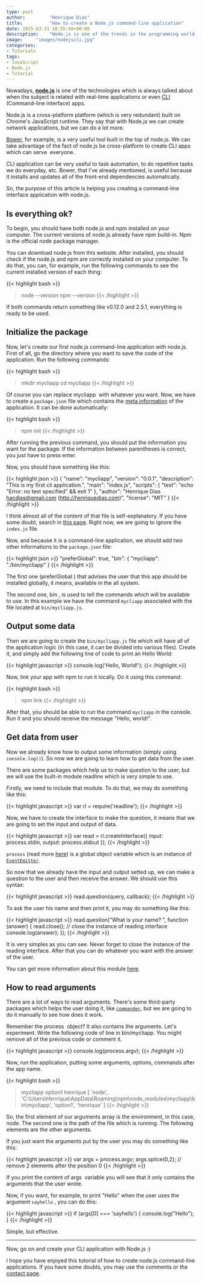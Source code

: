 ```yaml
---
type: post
author:         "Henrique Dias"
title:          "How to create a Node.js command-line application"
date: 2015-03-31 18:55:49+00:00
description:    "Node.js is one of the trends in the programming world. Let's learn how to create node.js command-line applications."
image:     "images/nodejscli.jpg"
categories:
- Tutorials
tags:
- JavaScript
- Node.js
- Tutorial
---
```


Nowadays, **[node.js](https://nodejs.org/)** is one of the technologies which is always talked about when the subject is related with real-time applications or even [CLI ](http://en.wikipedia.org/wiki/Command-line_interface)(Command-line interface) apps.

Node.js is a cross-platform platform (which is very redundant) built on Chrome's JavaScript runtime. They say that with Node.js we can create network applications, but we can do a lot more.

[Bower](/tutorials/como-utilizar-o-bower-um-gestor-de-pacotes-web/), for example, is a very useful tool built in the top of node.js. We can take advantage of the fact of node.js be cross-platform to create CLI apps which can serve  everyone.

CLI application can be very useful to task automation, to do repetitive tasks we do everyday, etc. Bower, that I've already mentioned, is useful because it installs and updates all of the front-end dependencies automatically.

So, the purpose of this article is helping you creating a command-line interface application with node.js.

## Is everything ok?

To begin, you should have both node.js and npm installed on your computer. The current versions of node.js already have npm build-in. Npm is the official node package manager.

You can download node.js from this website. After installed, you should check if the node.js and npm are correctly installed on your computer. To do that, you can, for example, run the following commands to see the current installed version of each thing:

{{< highlight bash >}}
> node --version
> npm --version
{{< /highlight >}}

If both commands return something like v0.12.0 and 2.5.1, everything is ready to be used.


## Initialize the package


Now, let's create our first node.js command-line application with node.js. First of all, go the directory where you want to save the code of the application. Run the following commands:

{{< highlight bash >}}
> mkdir mycliapp
> cd mycliapp
{{< /highlight >}}


Of course you can replace mycliapp  with whatever you want. Now, we have to create a ```package.json``` file which contains the [meta information](http://en.wikipedia.org/wiki/Metadata) of the application. It can be done automatically:

{{< highlight bash >}}
> npm init
{{< /highlight >}}

After running the previous command, you should put the information you want for the package. If the information between parentheses is correct, you just have to press enter.

Now, you should have something like this:

{{< highlight json >}}
{
  "name": "mycliapp",
  "version": "0.0.1",
  "description": "This is my first cli application.",
  "main": "index.js",
  "scripts": {
    "test": "echo \"Error: no test specified\" && exit 1"
  },
  "author": "Henrique Dias <hacdias@gmail.com> (http://henriquedias.com)",
  "license": "MIT"
}
{{< /highlight >}}


I think almost all of the content of that file is self-explanatory. If you have some doubt, search in [this page](https://docs.npmjs.com/files/package.json). Right now, we are going to ignore the ```index.js``` file.

Now, and because it is a command-line application, we should add two other informations to the ```package.json``` file:

{{< highlight json  >}}
"preferGlobal": true,
"bin": {
  "mycliapp": "./bin/mycliapp"
}
{{< /highlight >}}

The first one (preferGlobal ) that advises the user that this app should be installed globally, it means, available in the all system.

The second one, bin , is used to tell the commands which will be available to use. In this example we have the command ```mycliapp``` associated with the file located at ```bin/mycliapp.js```.

## Output some data

Then we are going to create the ```bin/mycliapp.js``` file which will have all of the application logic (in this case, it can be divided into various files). Create it, and simply add the following line of code to print an Hello World:

{{< highlight javascript >}}
console.log('Hello, World!');
{{< /highlight >}}

Now, link your app with npm to run it locally. Do it using this command:

{{< highlight bash >}}
> npm link
{{< /highlight >}}

After that, you should be able to run the command ```mycliapp``` in the console. Run it and you should receive the message "Hello, world!".

## Get data from user

Now we already know how to output some information (simply using ```console.log()```). So now we are going to learn how to get data from the user.

There are some packages which help us to make question to the user, but we will use the built-in module readline which is very simple to use.

Firstly, we need to include that module. To do that, we may do something like this:

{{< highlight javascript >}}
var rl = require('readline');
{{< /highlight >}}

Now, we have to create the interface to make the question, it means that we are going to set the input and output of data.

{{< highlight javascript >}}
var read = rl.createInterface({
  input: process.stdin,
  output: process.stdout
});
{{< /highlight >}}

```process``` (read more [here](https://nodejs.org/api/process.html#process_process)) is a global object variable which is an instance of [```EventEmitter```](https://nodejs.org/api/process.html#process_process).

So now that we already have the input and output setted up, we can make a question to the user and then receive the answer. We should use this syntax:

{{< highlight javascript >}}
read.question(query, callback);
{{< /highlight >}}

To ask the user his name and then print it, you may do something like this:

{{< highlight javascript >}}
read.question("What is your name? ", function (answer) {
  read.close(); // close the instance of reading interface
  console.log(answer);
});
{{< /highlight >}}

It is very simples as you can see. Never forget to close the instance of the reading interface. After that you can do whatever you want with the answer of the user.

You can get more information about this module [here](https://nodejs.org/api/readline.html).


## How to read arguments


There are a lot of ways to read arguments. There's some third-party packages which helps the user doing it, like [```commander```](https://www.npmjs.com/package/commander), but we are going to do it manually to see how does it work.

Remember the process  object? It also contains the arguments. Let's experiment. Write the following code of line in bin/mycliapp. You might remove all of the previous code or comment it.

{{< highlight javascript >}}
console.log(process.argv);
{{< /highlight >}}

Now, run the application, putting some arguments, options, commands after the app name.

{{< highlight bash >}}
> mycliapp option1 henrique
[ 'node',
 'C:\\Users\\Henrique\\AppData\\Roaming\\npm\\node_modules\\mycliapp\\bin\\mycliapp',
  'option1',
  'henrique' ]
{{< /highlight >}}


So, the first element of our arguments array is the environment, in this case, node. The second one is the path of the file which is running. The following elements are the other arguments.

If you just want the arguments put by the user you may do something like this:

{{< highlight javascript >}}
var args = process.argv;
args.splice(0,2); // remove 2 elements after the position 0
{{< /highlight >}}

If you print the content of args  variable you will see that it only contains the arguments that the user wrote.

Now, if you want, for example, to print "Hello" when the user uses the argument ```sayhello``` , you can do this:

{{< highlight javascript >}}
if (args[0] === 'sayhello') {
  console.log("Hello");
}
{{< /highlight >}}


Simple, but effective.



* * *



Now, go on and create your CLI application with Node.js :)

I hope you have enjoyed this tutorial of how to create node.js command-line applications. If you have some doubts, you may use the comments or the [contact page](/contact/).
